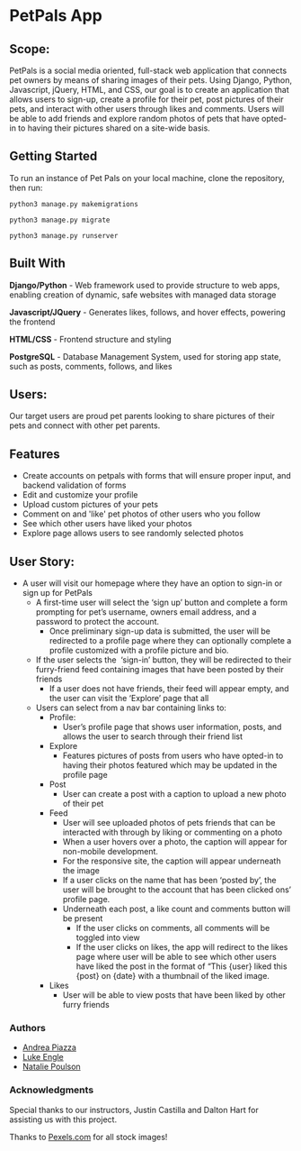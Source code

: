 # PetPals App

## Scope:
PetPals is a social media oriented, full-stack web application that connects pet owners by means of sharing images of their pets. Using Django, Python, Javascript, jQuery, HTML, and CSS, our goal is to create an application that allows users to sign-up, create a profile for their pet, post pictures of their pets, and interact with other users through likes and comments. Users will be able to add friends and explore random photos of pets that have opted-in to having their pictures shared on a site-wide basis. 

## Getting Started
To run an instance of Pet Pals on your local machine, clone the repository, then run:

`python3 manage.py makemigrations`

`python3 manage.py migrate`

`python3 manage.py runserver`

## Built With
**Django/Python** - Web framework used to provide structure to web apps, enabling creation of dynamic, safe websites with managed data storage

**Javascript/JQuery** - Generates likes, follows, and hover effects, powering the frontend

**HTML/CSS** - Frontend structure and styling

**PostgreSQL** - Database Management System, used for storing app state, such as posts, comments, follows, and likes

## Users:
 Our target users are proud pet parents looking to share pictures of their pets and connect with other pet parents. 

## Features
* Create accounts on petpals with forms that will ensure proper input, and backend validation of forms
* Edit and customize your profile
* Upload custom pictures of your pets
* Comment on and 'like' pet photos of other users who you follow
* See which other users have liked your photos
* Explore page allows users to see randomly selected photos


## User Story: 

* A user will visit our homepage where they have an option to sign-in or sign up for PetPals 
    * A first-time user will select the ‘sign up’ button and complete a form prompting for pet’s username, owners email address, and a password to protect the account.
        * Once preliminary sign-up data is submitted, the user will be redirected to a profile page where they can optionally complete a profile customized with a profile picture and bio.
    * If the user selects the  ‘sign-in’ button, they will be redirected to their furry-friend feed containing images that have been posted by their friends
        * If a user does not have friends, their feed will appear empty, and the user can visit the ‘Explore’ page that all
    * Users can select from a nav bar containing links to:  
        * Profile: 
            * User’s profile page that shows user information, posts, and allows the user to search through their friend list
        * Explore
            * Features pictures of posts from users who have opted-in to having their photos featured which may be updated in the profile page
        * Post
            * User can create a post with a caption to upload a new photo of their pet
        * Feed
            * User will see uploaded photos of pets friends that can be interacted with through by liking or commenting on a photo
            * When a user hovers over a photo, the caption will appear for non-mobile development. 
            * For the responsive site, the caption will appear underneath the image
            * If a user clicks on the name that has been ‘posted by’, the user will be brought to the account that has been clicked ons’ profile page.
            * Underneath each post, a like count and comments button will be present
                * If the user clicks on comments, all comments will be toggled into view
                * If the user clicks on likes, the app will redirect to the likes page where user will be able to see which other users have liked the post in the format of “This {user} liked this {post} on {date} with a thumbnail of the liked image. 
        * Likes
            * User will be able to view posts that have been liked by other furry friends 


### Authors
* [Andrea Piazza](https://github.com/aza024)
* [Luke Engle](https://github.com/Cyrusluke925)
* [Natalie Poulson](https://github.com/natalie-poulson)

### Acknowledgments
Special thanks to our instructors, Justin Castilla and Dalton Hart for assisting us with this project. 

Thanks to [Pexels.com](https://www.pexels.com) for all stock images!

